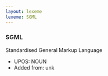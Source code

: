 ```yaml
---
layout: lexeme
lexeme: SGML
---
```


###  SGML

Standardised General Markup Language
* UPOS:  NOUN
* Added from:  unk

